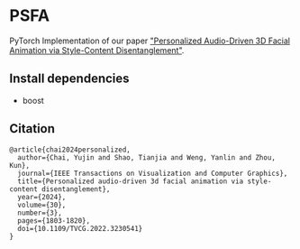 # PSFA
PyTorch Implementation of our paper ["Personalized Audio-Driven 3D Facial Animation via Style-Content Disentanglement"](https://ieeexplore.ieee.org/document/9992151/).

## Install dependencies
- boost

## Citation
```
@article{chai2024personalized,
  author={Chai, Yujin and Shao, Tianjia and Weng, Yanlin and Zhou, Kun},
  journal={IEEE Transactions on Visualization and Computer Graphics},
  title={Personalized audio-driven 3d facial animation via style-content disentanglement},
  year={2024},
  volume={30},
  number={3},
  pages={1803-1820},
  doi={10.1109/TVCG.2022.3230541}
}
```
